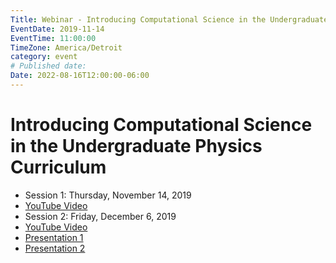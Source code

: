 ```yaml
---
Title: Webinar - Introducing Computational Science in the Undergraduate Physics Curriculum
EventDate: 2019-11-14
EventTime: 11:00:00
TimeZone: America/Detroit
category: event
# Published date:
Date: 2022-08-16T12:00:00-06:00
---
```


# Introducing Computational Science in the Undergraduate Physics Curriculum

* Session 1: Thursday, November 14, 2019
* [YouTube Video](https://youtu.be/eXf1MXRDowg)
* Session 2: Friday, December 6, 2019
* [YouTube Video](https://youtu.be/tzhIfTbrCpo)
* [Presentation 1](http://tinyurl.com/IntroCompPhys)
* [Presentation 2](../files/physicsroos.pdf)